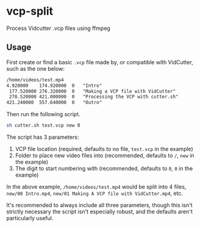 # vcp-split
Process Vidcutter .vcp files using ffmpeg

## Usage

First create or find a basic `.vcp` file made by, or compatible with VidCutter, such as the one below:

```txt
/home/videos/test.mp4
4.920000	174.920000	0	"Intro"
 177.520000	276.320000	0	"Making a VCP file with VidCutter"
 278.520000	421.000000	0	"Processing the VCP with cutter.sh"
421.240000	557.640000	0	"Outro"
```

Then run the following script.
```sh
sh cutter.sh test.vcp new 0
```

The script has 3 parameters:

1. VCP file location (required, defaults to no file, `test.vcp` in the example)
2. Folder to place new video files into (recommended, defaults to `/`, `new` in the example)
3. The digit to start numbering with (recommended, defaults to `0`, `0` in the example)

In the above example, `/home/videos/test.mp4` would be split into 4 files, `new/00 Intro.mp4`, `new/01 Making A VCP file with VidCutter.mp4`, etc.

It's recommended to always include all three parameters, though this isn't strictly necessary the script isn't especially robust, and the defaults aren't particularly useful.
